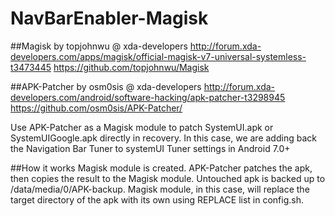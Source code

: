 # NavBarEnabler-Magisk
##Magisk by topjohnwu @ xda-developers
http://forum.xda-developers.com/apps/magisk/official-magisk-v7-universal-systemless-t3473445
https://github.com/topjohnwu/Magisk

##APK-Patcher by osm0sis @ xda-developers
http://forum.xda-developers.com/android/software-hacking/apk-patcher-t3298945
https://github.com/osm0sis/APK-Patcher/

Use APK-Patcher as a Magisk module to patch SystemUI.apk or SystemUIGoogle.apk directly in recovery.
In this case, we are adding back the Navigation Bar Tuner to systemUI Tuner settings in Android 7.0+

##How it works
Magisk module is created.
APK-Patcher patches the apk, then copies the result to the Magisk module. Untouched apk is backed up to /data/media/0/APK-backup.
Magisk module, in this case, will replace the target directory of the apk with its own using REPLACE list in config.sh.
